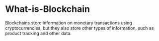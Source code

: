 # What-is-Blockchain
Blockchains store information on monetary transactions using cryptocurrencies, but they also store other types of information, such as product tracking and other data.
